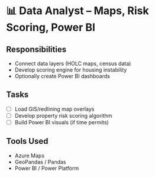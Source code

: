# 📊 Data Analyst – Maps, Risk Scoring, Power BI

## Responsibilities
- Connect data layers (HOLC maps, census data)
- Develop scoring engine for housing instability
- Optionally create Power BI dashboards

## Tasks
- [ ] Load GIS/redlining map overlays
- [ ] Develop property risk scoring algorithm
- [ ] Build Power BI visuals (if time permits)

## Tools Used
- Azure Maps
- GeoPandas / Pandas
- Power BI / Power Platform
